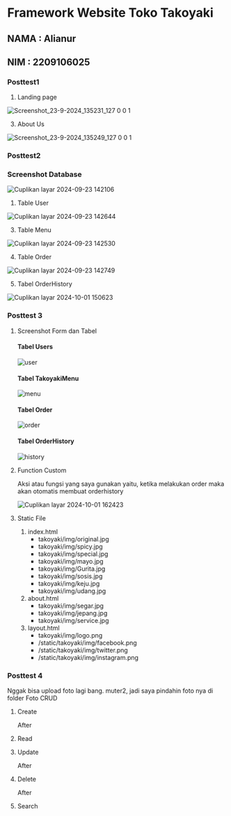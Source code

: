 # Framework Website Toko Takoyaki 

## NAMA : Alianur

## NIM : 2209106025

### Posttest1

1. Landing page
   
![Screenshot_23-9-2024_135231_127 0 0 1](https://github.com/user-attachments/assets/5c107259-78af-4300-9cbf-a57aa9cd0059)

3. About Us
   
![Screenshot_23-9-2024_135249_127 0 0 1](https://github.com/user-attachments/assets/3d9cd969-45ae-433d-bc3b-8a694a5e01db)

### Posttest2

### Screenshot Database

![Cuplikan layar 2024-09-23 142106](https://github.com/user-attachments/assets/80a4322b-8721-4966-98d4-1e91c6885f27)

1. Table User
   
![Cuplikan layar 2024-09-23 142644](https://github.com/user-attachments/assets/4416fec1-2ed8-4ce4-8c2f-337eb42c8cfb)

3. Table Menu
   
![Cuplikan layar 2024-09-23 142530](https://github.com/user-attachments/assets/09379da8-aed2-4bd7-b61b-d3e034036125)

4. Table Order
   
![Cuplikan layar 2024-09-23 142749](https://github.com/user-attachments/assets/5611598d-9741-4684-999c-7cd93cb6719b)

5. Tabel OrderHistory

![Cuplikan layar 2024-10-01 150623](https://github.com/user-attachments/assets/1681fad9-d460-488f-9bca-0e7ed41eff36)

### Posttest 3

1. Screenshot Form dan Tabel

   #### Tabel Users
   ![user](https://github.com/user-attachments/assets/516e5394-bfa9-446e-8fe1-72060f32ac57)

   #### Tabel TakoyakiMenu
   ![menu](https://github.com/user-attachments/assets/cd01e3bb-013c-4e5b-92b8-f1a89eab5213)

   #### Tabel Order
   ![order](https://github.com/user-attachments/assets/0da7bbd3-26f8-441c-8fd7-bc275e320cdb)

   #### Tabel OrderHistory
   ![history](https://github.com/user-attachments/assets/d0fb6fc2-4ccf-4836-89cc-cfe1bded5407)

2. Function Custom
   
   Aksi atau fungsi yang saya gunakan yaitu, ketika melakukan order maka akan otomatis membuat orderhistory
   
   ![Cuplikan layar 2024-10-01 162423](https://github.com/user-attachments/assets/0e9a99b7-1c5d-4933-9a87-47dbfdc58238)

3. Static File
   1. index.html
      - takoyaki/img/original.jpg
      - takoyaki/img/spicy.jpg
      - takoyaki/img/special.jpg
      - takoyaki/img/mayo.jpg
      - takoyaki/img/Gurita.jpg
      - takoyaki/img/sosis.jpg
      - takoyaki/img/keju.jpg
      - takoyaki/img/udang.jpg
   3. about.html
      - takoyaki/img/segar.jpg
      - takoyaki/img/jepang.jpg
      - takoyaki/img/service.jpg
   5. layout.html
      - takoyaki/img/logo.png
      - /static/takoyaki/img/facebook.png
      - /static/takoyaki/img/twitter.png
      - /static/takoyaki/img/instagram.png

### Posttest 4

Nggak bisa upload foto lagi bang. muter2, jadi saya pindahin foto nya di folder Foto CRUD

1. Create
   
   
   After
   
2. Read



3. Update


   After


4. Delete


   After

   
5. Search




   
